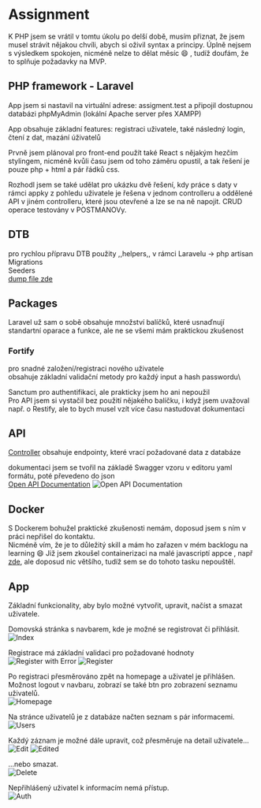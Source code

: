 # Assignment

K PHP jsem se vrátil v tomtu úkolu po delší době, musím přiznat, že jsem musel strávit nějakou chvíli, abych si oživil syntax a principy. Úplně nejsem s výsledkem spokojen, nicméně nelze to dělat měsíc :smile: , tudíž doufám, že to splňuje požadavky na MVP.

## PHP framework - Laravel

App jsem si nastavil na virtuální adrese: assigment.test a připojil dostupnou databázi phpMyAdmin (lokální Apache server přes XAMPP)

App obsahuje základní features: registraci uživatele, také následný login, čtení z dat, mazání úživatelů

Prvně jsem plánoval pro front-end použít také React s nějakým hezčím stylingem, nicméně kvůli času jsem od toho záměru opustil, a tak řešení je pouze php + html a pár řádků css.

Rozhodl jsem se také udělat pro ukázku dvě řešení, kdy práce s daty v rámci appky z pohledu uživatele je řešena v jednom controlleru a oddělené API v jiném controlleru, které jsou otevřené a lze se na ně napojit. CRUD operace testovány v POSTMANOVy.

## DTB

pro rychlou přípravu DTB použity ,,helpers,, v rámci Laravelu -> php artisan\
Migrations\
Seeders\
[dump file zde](assignment.sql)

## Packages

Laravel už sam o sobě obsahuje množství balíčků, které usnaďnují standartní oparace a funkce, ale ne se všemi mám praktickou zkušenost

### Fortify

pro snadné založení/registraci nového uživatele\
obsahuje základní validační metody pro každý input a hash passwordu\

Sanctum pro authentifikaci, ale prakticky jsem ho ani nepoužil\
Pro API jsem si vystačil bez použití nějakého balíčku, i když jsem uvažoval např. o Restify, ale to bych musel vzít více času nastudovat dokumentaci

## API

[Controller](app/Http/Controllers/Api/UsersController.php) obsahuje endpointy, které vrací požadované data z databáze

dokumentaci jsem se tvořil na základě Swagger vzoru v editoru yaml formátu, poté převedeno do json\
[Open API Documentation](openapi.json)
![Open API Documentation](images/swagger.png)

## Docker

S Dockerem bohužel praktické zkušenosti nemám, doposud jsem s ním v práci nepřišel do kontaktu.\
Nicméně vím, že je to důležitý skill a mám ho zařazen v mém backlogu na learning :smile:
Již jsem zkoušel containerizaci na malé javascriptí appce , např [zde](https://github.com/Lenny606/dockerlesson), ale doposud nic většího, tudíž sem se do tohoto tasku nepouštěl.

## App

Základní funkcionality, aby bylo možné vytvořit, upravit, načíst a smazat uživatele.

Domovská stránka s navbarem, kde je možné se registrovat či přihlásit.\
![Index](images/index.png)

Registrace má základní validaci pro požadované hodnoty\
![Register with Error](images/register-error.png)
![Register](images/register.png)

Po registraci přesměrováno zpět na homepage a uživatel je přihlášen.\
Možnost logout v navbaru, zobrazí se také btn pro zobrazení seznamu uživatelů.\
![Homepage](images/home.png)

Na stránce uživatelů je z databáze načten seznam s pár informacemi.\
![Users](images/users.png)

Každý záznam je možné dále upravit, což přesměruje na detail uživatele...\
![Edit](images/edit.png)
![Edited](images/edited.png)

...nebo smazat.\
![Delete](images/deleted.png)

Nepřihlášený uživatel k informacím nemá přístup.\
![Auth](images/auth.png)
